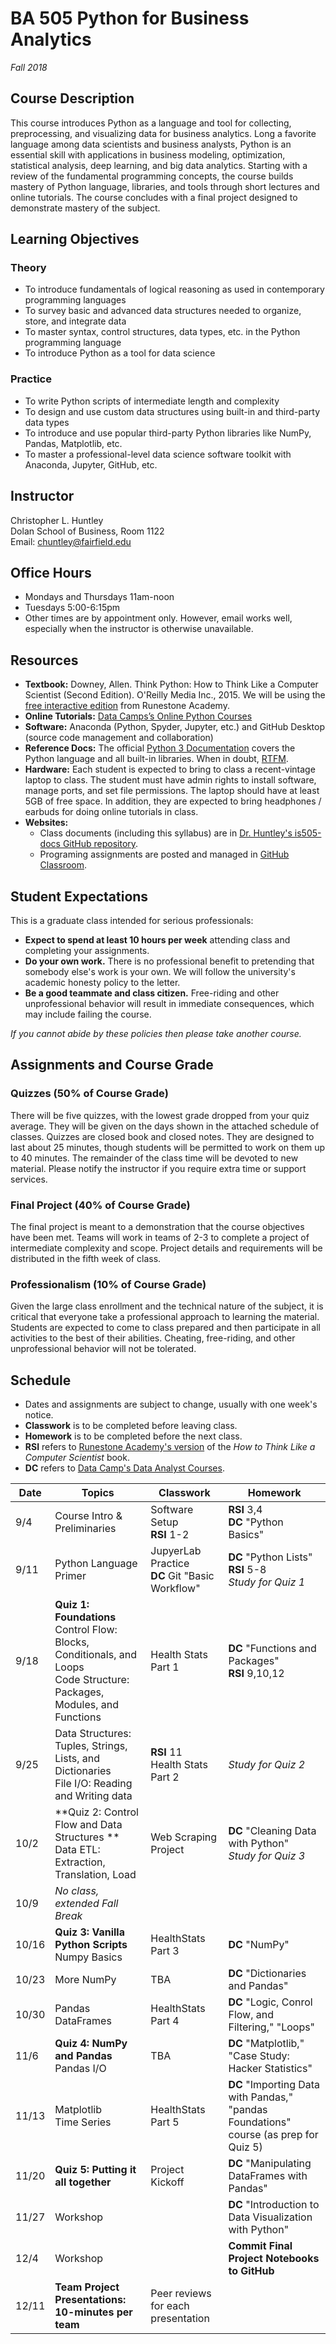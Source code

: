 # BA 505 Python for Business Analytics
*Fall 2018*
## Course Description
This course introduces Python as a language and tool for collecting, preprocessing, and visualizing data for business analytics. Long a favorite language among data scientists and business analysts, Python is an essential skill with applications in business modeling, optimization,  statistical analysis, deep learning, and big data analytics. Starting with a review of the fundamental programming concepts, the course builds mastery of Python language, libraries, and tools through short lectures and online tutorials. The course concludes with a final project designed to demonstrate mastery of the subject.   

## Learning Objectives

### Theory
* To introduce fundamentals of logical reasoning as used in contemporary programming languages
* To survey basic and advanced data structures needed to organize, store, and integrate data
* To master syntax, control structures, data types, etc. in the Python programming language
* To introduce Python as a tool for data science

### Practice
* To write Python scripts of intermediate length and complexity
* To design and use custom data structures using built-in and third-party data types
* To introduce and use popular third-party Python libraries like NumPy, Pandas, Matplotlib, etc.
* To master a professional-level data science software toolkit with Anaconda, Jupyter, GitHub, etc.

## Instructor
Christopher L. Huntley  
Dolan School of Business, Room 1122  
Email: chuntley@fairfield.edu

## Office Hours
  * Mondays and Thursdays 11am-noon
  * Tuesdays 5:00-6:15pm  
  * Other times are by appointment only. However, email works well, especially when the instructor is otherwise unavailable.

## Resources
* **Textbook:** Downey, Allen. Think Python: How to Think Like a Computer Scientist (Second Edition). O'Reilly Media Inc., 2015. We will be using the [free interactive edition](https://runestone.academy/runestone/static/thinkcspy/index.html) from Runestone Academy.
* **Online Tutorials:** [Data Camps’s Online Python Courses](https://www.datacamp.com)
* **Software:** Anaconda (Python, Spyder, Jupyter, etc.) and GitHub Desktop (source code management and collaboration)
* **Reference Docs:** The official [Python 3 Documentation](https://docs.python.org/3/index.html) covers the Python language and all built-in libraries. When in doubt, [RTFM](https://en.wikipedia.org/wiki/RTFM).
* **Hardware:** Each student is expected to bring to class a recent-vintage laptop to class. The student must have admin rights to install software, manage ports, and set file permissions. The laptop should have at least 5GB of free space. In addition, they are expected to bring headphones / earbuds for doing online tutorials in class.
* **Websites:**  
    * Class documents (including this syllabus) are in [Dr. Huntley's is505-docs GitHub repository](https://github.com/christopherhuntley/ba505-docs).
    * Programing assignments are posted and managed in [GitHub Classroom](https://classroom.github.com/classrooms/29896723-is-505-fall-2017).

## Student Expectations
This is a graduate class intended for serious professionals:
* **Expect to spend at least 10 hours per week** attending class and completing your assignments.
* **Do your own work.** There is no professional benefit to pretending that somebody else's work is your own. We will follow the university's academic honesty policy to the letter.
* **Be a good teammate and class citizen.** Free-riding and other unprofessional behavior will result in immediate consequences, which may include failing the course.

*If you cannot abide by these policies then please take another course.*

## Assignments and Course Grade
### Quizzes (50% of Course Grade)
There will be five quizzes, with the lowest grade dropped from your quiz average. They will be given on the days shown in the attached schedule of classes. Quizzes are closed book and closed notes. They are designed to last about 25 minutes, though students will be permitted to work on them up to 40 minutes. The remainder of the class time will be devoted to new material. Please notify the instructor if you require extra time or support services.  
### Final Project (40% of Course Grade)
The final project is meant to a demonstration that the course objectives have been met. Teams will work in teams of 2-3 to complete a project of intermediate complexity and scope. Project details and requirements will be distributed in the fifth week of class.
### Professionalism (10% of Course Grade)
Given the large class enrollment and the technical nature of the subject, it is critical that everyone take a professional approach to learning the material. Students are expected to come to class prepared and then participate in all activities to the best of their abilities. Cheating, free-riding, and other unprofessional behavior will not be tolerated.   

## Schedule
* Dates and assignments are subject to change, usually with one week's notice.
* **Classwork** is to be completed before leaving class.
* **Homework** is to be completed before the next class.
* **RSI** refers to [Runestone Academy's version](https://runestone.academy/runestone/static/thinkcspy/index.html) of the *How to Think Like a Computer Scientist* book.
* **DC** refers to [Data Camp's Data Analyst Courses](https://www.datacamp.com/courses).

| Date | Topics          | Classwork | Homework |
|------|-----------------|-----------|----------|
| 9/4  | Course Intro & Preliminaries | Software Setup<br>**RSI** 1-2 | **RSI** 3,4 <br> **DC** "Python Basics" |
| 9/11 | Python Language Primer | JupyerLab Practice <br> **DC** Git "Basic Workflow" | **DC** "Python Lists" <br>**RSI** 5-8 <br> *Study for Quiz 1* |
| 9/18 | **Quiz 1: Foundations**<br>Control Flow: Blocks, Conditionals, and Loops<br>Code Structure: Packages, Modules, and Functions | Health Stats Part 1 | **DC** "Functions and Packages" <br>**RSI** 9,10,12|
| 9/25 | Data Structures: Tuples, Strings, Lists, and Dictionaries <br> File I/O: Reading and Writing data|**RSI** 11 <br>Health Stats Part 2|*Study for Quiz 2*|
| 10/2 |  **Quiz 2: Control Flow and Data Structures  ** <br> Data ETL: Extraction, Translation, Load| Web Scraping Project| **DC** "Cleaning Data with Python" <br>*Study for Quiz 3* |
| 10/9 | *No class, extended Fall Break* | | |
| 10/16 | **Quiz 3: Vanilla Python Scripts** <br> Numpy Basics | HealthStats Part 3| **DC** "NumPy"|
| 10/23 | More NumPy| TBA | **DC** "Dictionaries and Pandas" |
| 10/30 | Pandas DataFrames | HealthStats Part 4 | **DC** "Logic, Conrol Flow, and Filtering," "Loops"|
| 11/6 | **Quiz 4: NumPy and Pandas** <br>Pandas I/O | TBA |**DC** "Matplotlib," "Case Study: Hacker Statistics" |
| 11/13 | Matplotlib <br> Time Series | HealthStats Part 5 | **DC** "Importing Data with Pandas," "pandas Foundations" course (as prep for Quiz 5)  |
| 11/20 | **Quiz 5: Putting it all together** | Project Kickoff | **DC** "Manipulating DataFrames with Pandas" |
| 11/27 | Workshop  | | **DC** "Introduction to Data Visualization with Python" |
| 12/4 | Workshop | | **Commit Final Project Notebooks to GitHub** |
| 12/11 | **Team Project Presentations: 10-minutes per team** | Peer reviews for each presentation |  ||
